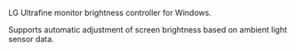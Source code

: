 LG Ultrafine monitor brightness controller for Windows. 

Supports automatic adjustment of screen brightness based on ambient light sensor data.

